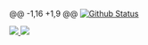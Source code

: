 @@ -1,16 +1,9 @@
[![Github Status](https://github-readme-stats.vercel.app/api?username=ThePhilosopher4097&show_icons=true&title_color=FBFF00&icon_color=21C500&text_color=FFFC4A&bg_color=000)](https://github.com/ThePhilosopher4097)
<div>
  <a href="/" align="left">
    <img src="https://github-readme-stats.vercel.app/api/top-langs/?username=ThePhilosopher4097&text_color=586069&layout=compact&hide_border=true&bg_color=fff&title_color=0366d6&count_private=true&include_all_commits=true" />
  </a>

<!--
**ThePhilosopher4097/ThePhilosopher4097** is a ✨ _special_ ✨ repository because its `README.md` (this file) appears on your GitHub profile.
Here are some ideas to get you started:
- 🔭 I’m currently working on ...
- 🌱 I’m currently learning ...
- 👯 I’m looking to collaborate on ...
- 🤔 I’m looking for help with ...
- 💬 Ask me about ...
- 📫 How to reach me: ...
- 😄 Pronouns: ...
- ⚡ Fun fact: ...
-->
  <a href="/" align="right">
    <img src="https://github-readme-stats.vercel.app/api?username=ThePhilosopher4097&count_private=true&show_icons=true&icon_color=222&title_color=0366d6&text_color=586069&bg_color=fff&hide=issues&hide_border=true&include_all_commits=true" />
  </a>
</div>

